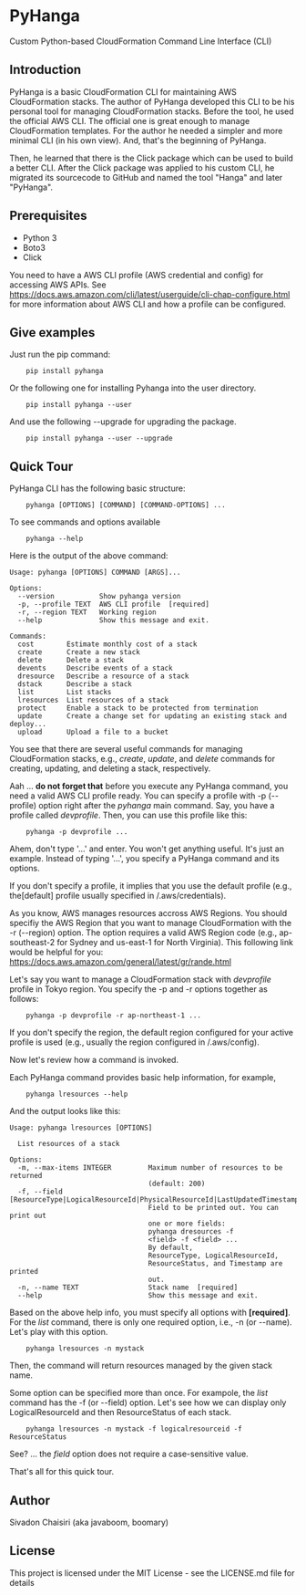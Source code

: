 # PyHanga
Custom Python-based CloudFormation Command Line Interface (CLI)

## Introduction
PyHanga is a basic CloudFormation CLI for maintaining AWS CloudFormation stacks. The author of PyHanga developed this CLI to be his personal tool for managing CloudFormation stacks. Before the tool, he used the official AWS CLI. The official one is great enough to manage CloudFormation templates. For the author he needed a simpler and more minimal CLI (in his own view). And, that's the beginning of PyHanga. 

Then, he learned that there is the Click package which can be used to build a better CLI. After the Click package was applied to his custom CLI, he migrated its sourcecode to GitHub and named the tool "Hanga" and later "PyHanga". 

## Prerequisites
- Python 3 
- Boto3
- Click

You need to have a AWS CLI profile (AWS credential and config) for accessing AWS APIs. See https://docs.aws.amazon.com/cli/latest/userguide/cli-chap-configure.html for more information about AWS CLI and how a profile can be configured.  

## Give examples

Just run the pip command:

```
    pip install pyhanga
```

Or the following one for installing Pyhanga into the user directory. 

```
    pip install pyhanga --user
```

And use the following --upgrade for upgrading the package.

```
    pip install pyhanga --user --upgrade
```

## Quick Tour

PyHanga CLI has the following basic structure:
```
    pyhanga [OPTIONS] [COMMAND] [COMMAND-OPTIONS] ...
```

To see commands and options available 
```
    pyhanga --help
```

Here is the output of the above command:
```
Usage: pyhanga [OPTIONS] COMMAND [ARGS]...

Options:
  --version           Show pyhanga version
  -p, --profile TEXT  AWS CLI profile  [required]
  -r, --region TEXT   Working region
  --help              Show this message and exit.

Commands:
  cost        Estimate monthly cost of a stack
  create      Create a new stack
  delete      Delete a stack
  devents     Describe events of a stack
  dresource   Describe a resource of a stack
  dstack      Describe a stack
  list        List stacks
  lresources  List resources of a stack
  protect     Enable a stack to be protected from termination
  update      Create a change set for updating an existing stack and deploy...
  upload      Upload a file to a bucket
```

You see that there are several useful commands for managing CloudFormation stacks, e.g., *create*, *update*, and *delete* commands for creating, updating, and deleting a stack, respectively.

Aah ... **do not forget that** before you execute any PyHanga command, you need a valid AWS CLI profile ready. You can specify a profile with -p (--profile) option right after the *pyhanga* main command. Say, you have a profile called *devprofile*. Then, you can use this profile like this:

```
    pyhanga -p devprofile ...
```

Ahem, don't type '...' and enter. You won't get anything useful. It's just an example. Instead of typing '...', you specify a PyHanga command and its options. 

If you don't specify a profile, it implies that you use the default profile (e.g., the[default] profile usually specified in /.aws/credentials). 

As you know, AWS manages resources accross AWS Regions. You should specifiy the AWS Region that you want to manage CloudFormation with the -r (--region) option. The option requires a valid AWS Region code (e.g., ap-southeast-2 for Sydney and us-east-1 for North Virginia). This following link would be helpful for you: https://docs.aws.amazon.com/general/latest/gr/rande.html  

Let's say you want to manage a CloudFormation stack with *devprofile* profile in Tokyo region. You specify the -p and -r options together as follows:

```
    pyhanga -p devprofile -r ap-northeast-1 ...
```

If you don't specify the region, the default region configured for your active profile is used (e.g., usually the region configured in /.aws/config).

Now let's review how a command is invoked.

Each PyHanga command provides basic help information, for example,
```
    pyhanga lresources --help
```

And the output looks like this:
```
Usage: pyhanga lresources [OPTIONS]

  List resources of a stack

Options:
  -m, --max-items INTEGER         Maximum number of resources to be returned
                                  (default: 200)
  -f, --field [ResourceType|LogicalResourceId|PhysicalResourceId|LastUpdatedTimestamp|ResourceStatus|ResourceStatusReason|DriftInformation]
                                  Field to be printed out. You can print out
                                  one or more fields:
                                  pyhanga dresources -f
                                  <field> -f <field> ...
                                  By default,
                                  ResourceType, LogicalResourceId,
                                  ResourceStatus, and Timestamp are printed
                                  out.
  -n, --name TEXT                 Stack name  [required]
  --help                          Show this message and exit.
```


Based on the above help info, you must specify all options with **[required]**. For the *list* command, there is only one required option, i.e., -n (or --name). Let's play with this option.

```
    pyhanga lresources -n mystack
```

Then, the command will return resources managed by the given stack name. 

Some option can be specified more than once. For exampole, the *list* command has the -f (or --field) option. Let's see how we can display only LogicalResourceId and then ResourceStatus of each stack. 

```
    pyhanga lresources -n mystack -f logicalresourceid -f ResourceStatus
```

See? ... the *field* option does not require a case-sensitive value. 

That's all for this quick tour.

## Author
Sivadon Chaisiri (aka javaboom, boomary)

## License
This project is licensed under the MIT License - see the LICENSE.md file for details
